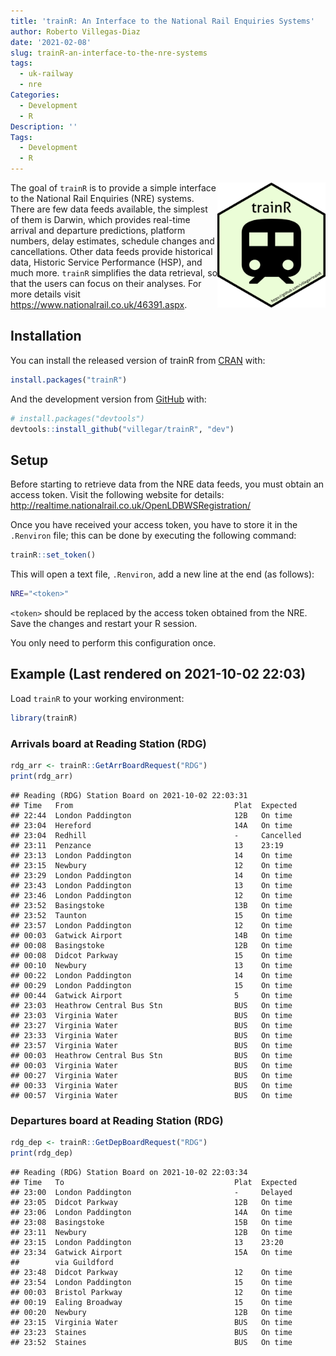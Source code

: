 ```yaml
---
title: 'trainR: An Interface to the National Rail Enquiries Systems'
author: Roberto Villegas-Diaz
date: '2021-02-08'
slug: trainR-an-interface-to-the-nre-systems
tags:
  - uk-railway
  - nre
Categories:
  - Development
  - R
Description: ''
Tags:
  - Development
  - R
---
```


<img src="https://raw.githubusercontent.com/villegar/trainR/main/inst/images/logo.png" alt="logo" align="right" height=200px/>

The goal of `trainR` is to provide a simple interface to the 
National Rail Enquiries (NRE) systems. There are few data feeds 
available, the simplest of them is Darwin, which provides real-time 
arrival and departure predictions, platform numbers, delay estimates, 
schedule changes and cancellations. Other data feeds provide historical 
data, Historic Service Performance (HSP), and much more. `trainR` 
simplifies the data retrieval, so that the users can focus on their 
analyses. For more details visit 
https://www.nationalrail.co.uk/46391.aspx.

## Installation

You can install the released version of trainR from [CRAN](https://CRAN.R-project.org) with:

``` r
install.packages("trainR")
```

And the development version from [GitHub](https://github.com/) with:

``` r
# install.packages("devtools")
devtools::install_github("villegar/trainR", "dev")
```

## Setup
Before starting to retrieve data from the NRE data feeds, you must obtain an access token. 
Visit the following website for details: http://realtime.nationalrail.co.uk/OpenLDBWSRegistration/

Once you have received your access token, you have to store it in the `.Renviron` file; this can be 
done by executing the following command:


```r
trainR::set_token()
```

This will open a text file, `.Renviron`, add a new line at the end (as follows):

```bash
NRE="<token>"
```

`<token>` should be replaced by the access token obtained from the NRE. Save the changes and restart 
your R session.

You only need to perform this configuration once.

## Example (Last rendered on 2021-10-02 22:03)

Load `trainR` to your working environment:

```r
library(trainR)
```

### Arrivals board at Reading Station (RDG)


```r
rdg_arr <- trainR::GetArrBoardRequest("RDG")
print(rdg_arr)
```

```
## Reading (RDG) Station Board on 2021-10-02 22:03:31
## Time   From                                    Plat  Expected
## 22:44  London Paddington                       12B   On time
## 23:04  Hereford                                14A   On time
## 23:04  Redhill                                 -     Cancelled
## 23:11  Penzance                                13    23:19
## 23:13  London Paddington                       14    On time
## 23:15  Newbury                                 12    On time
## 23:29  London Paddington                       14    On time
## 23:43  London Paddington                       13    On time
## 23:46  London Paddington                       12    On time
## 23:52  Basingstoke                             13B   On time
## 23:52  Taunton                                 15    On time
## 23:57  London Paddington                       12    On time
## 00:03  Gatwick Airport                         14B   On time
## 00:08  Basingstoke                             12B   On time
## 00:08  Didcot Parkway                          15    On time
## 00:10  Newbury                                 13    On time
## 00:22  London Paddington                       14    On time
## 00:29  London Paddington                       15    On time
## 00:44  Gatwick Airport                         5     On time
## 23:03  Heathrow Central Bus Stn                BUS   On time
## 23:03  Virginia Water                          BUS   On time
## 23:27  Virginia Water                          BUS   On time
## 23:33  Virginia Water                          BUS   On time
## 23:57  Virginia Water                          BUS   On time
## 00:03  Heathrow Central Bus Stn                BUS   On time
## 00:03  Virginia Water                          BUS   On time
## 00:27  Virginia Water                          BUS   On time
## 00:33  Virginia Water                          BUS   On time
## 00:57  Virginia Water                          BUS   On time
```

### Departures board at Reading Station (RDG)


```r
rdg_dep <- trainR::GetDepBoardRequest("RDG")
print(rdg_dep)
```

```
## Reading (RDG) Station Board on 2021-10-02 22:03:34
## Time   To                                      Plat  Expected
## 23:00  London Paddington                       -     Delayed
## 23:05  Didcot Parkway                          12B   On time
## 23:06  London Paddington                       14A   On time
## 23:08  Basingstoke                             15B   On time
## 23:11  Newbury                                 12B   On time
## 23:15  London Paddington                       13    23:20
## 23:34  Gatwick Airport                         15A   On time
##        via Guildford                           
## 23:48  Didcot Parkway                          12    On time
## 23:54  London Paddington                       15    On time
## 00:03  Bristol Parkway                         12    On time
## 00:19  Ealing Broadway                         15    On time
## 00:20  Newbury                                 12B   On time
## 23:15  Virginia Water                          BUS   On time
## 23:23  Staines                                 BUS   On time
## 23:52  Staines                                 BUS   On time
```
